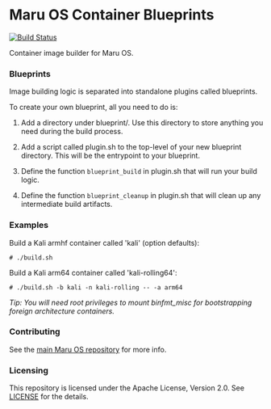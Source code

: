 # Maru OS Container Blueprints

[![Build Status](https://travis-ci.org/maruos/blueprints.svg?branch=master)](https://travis-ci.org/maruos/blueprints)

Container image builder for Maru OS.

### Blueprints

Image building logic is separated into standalone plugins called blueprints.

To create your own blueprint, all you need to do is:

1. Add a directory under blueprint/. Use this directory to store anything you
   need during the build process.

2. Add a script called plugin.sh to the top-level of your new blueprint
   directory. This will be the entrypoint to your blueprint.

3. Define the function `blueprint_build` in plugin.sh that will run your build
   logic.

4. Define the function `blueprint_cleanup` in plugin.sh that will clean up any
   intermediate build artifacts.

### Examples

Build a Kali armhf container called 'kali' (option defaults):

    # ./build.sh

Build a Kali arm64 container called 'kali-rolling64':

    # ./build.sh -b kali -n kali-rolling -- -a arm64

*Tip: You will need root privileges to mount binfmt_misc for bootstrapping
foreign architecture containers.*

### Contributing

See the [main Maru OS repository](https://github.com/maruos/maruos) for more
info.

### Licensing

This repository is licensed under the Apache License, Version 2.0. See
[LICENSE](LICENSE) for the details.

